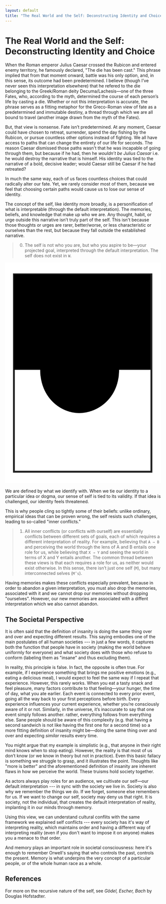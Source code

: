 ```yaml
---
layout: default
title: "The Real World and the Self: Deconstructing Identity and Choice"
---
```


# The Real World and the Self: Deconstructing Identity and Choice

When the Roman emperor Julius Caesar crossed the Rubicon and entered enemy territory, he famously declared, "The die has been cast." This phrase implied that from that moment onward, battle was his only option, and, in this sense, its outcome had been predetermined. I believe (though I’ve never seen this interpretation elsewhere) that he refered to the die belonging to the Greek/Roman deity Decuma/Lachesis—one of the three Fates, who, according to the myth, determined the course of each person’s life by casting a die. Whether or not this interpretation is accurate, the phrase serves as a fitting metaphor for the Greco-Roman view of fate as a predetermined and immutable destiny, a thread through which we are all bound to travel (another image drawn from the myth of the Fates).

But, that view is nonsense. Fate isn’t predetermined. At any moment, Caesar could have chosen to retreat, surrender, spend the day fishing by the Rubicon, or pursue countless other options instead of fighting. We all have access to paths that can change the entirety of our life for seconds. The reason Caesar dismissed those paths wasn't that he was incapable of going through them, but because if he had, then he _wouldn’t be Julius Caesar_ i.e. he would destroy the narrative that is himself. His identity was tied to the narrative of a bold, decisive leader; would Caesar still be Caesar if he had retreated?

In much the same way, each of us faces countless choices that could radically alter our fate. Yet, we rarely consider most of them, because we feel that choosing certain paths would cause us to lose our sense of identity.

The concept of the self, like identity more broadly, is a personification of what is interpretable (through the default interpretation). The memories, beliefs, and knowledge that make up who we are. Any thought, habit, or urge outside this narrative isn’t truly part of the self. This isn't because those thoughts or urges are rarer, better/worse, or less characteristic or ourselves than the rest, but because they fall outside the established narrative.

> 0. The self is not who you are, but who you aspire to be—your projected goal, interpreted through the default interpretation. The self does not exist in `W`.

![](images/self.png)

We are defined by what we identify with. When we tie our identity to a particular idea or dogma, our sense of self is tied to its validity. If that idea is challenged, our identity feels threatened.

This is why people cling so tightly some of their beliefs: unlike ordinary, empirical ideas that can be proven wrong, the self resists such challenges, leading to so-called "inner conflicts."

> 1. All inner conflicts (or conflicts with ourself) are essentially conflicts between different sets of goals, each of which requires a different interpretation of reality. For example, believing that `A ⇒ B` and perceiving the world through the lens of A and B entails one role for us, while believing that `X ⇒ Y` and seeing the world in terms of X and Y entails another. The common thread between these views is that each requires a role for us, as neither would exist otherwise. In this sense, there isn’t just one self (`M`), but many interconnected selves (`M’s`).

Having memories makes these conflicts especially prevalent, because in order to abandon a given interpretation, you must also drop the memories, associated with it and we cannot drop our memories without dropping "ourselves". However, our new memories are associated with a diffent interpretation which we also cannot abandon.

## The Societal Perspective

It is often said that the definition of insanity is doing the same thing over and over and expecting different results. This saying embodies one of the main postulates of all human societies --- in just a few words, it captures both the function that people have in society (making the world behave uniformly for everyone) and what society does with those who refuse to conform (labeling them as "insane" and thus excluding them).

In reality, this principle is false. In fact, the opposite is often true. For example, if I experience something that brings me positive emotions (e.g., eating a delicious meal), I would expect to feel the same way if I repeat that experience. However, this rarely works. When you eat a tasty snack and feel pleasure, many factors contribute to that feeling—your hunger, the time of day, what you ate earlier. Each event is connected to every prior event, going all the way back to your first perceptions before birth. Every experience influences your current experience, whether you’re consciously aware of it or not. Similarly, in the universe, it’s inaccurate to say that one event simply follows another. rather, everything follows from everything else. Sane people should be aware of this complexity (e.g. that having a second sandwich is not like having the first one for a second time) so a more fitting definition of insanity might be—doing the same thing over and over and expecting _similar_ results every time.

You might argue that my example is simplistic (e.g., that anyone in their right mind knows when to stop eating). However, the reality is that most of us don’t know (or we know in theory but not in practice). Even this basic fallacy is something we struggle to grasp, and it illustrates the point. Thoughts like "more is better" and the aforementioned definition of insanity are inherent flaws in how we perceive the world. These truisms hold society together.

As actors always play roles for an audience, we cultivate our self—our default interpretation --- in sync with the society we live in. Society is also why we remember the things we do. If we forget, someone else remembers for us. If we want to change our self, society may deny us that right. It is society, not the individual, that creates the default interpretation of reality, implanting it in our minds through memory.

Using this view, we can understand cultural conflits with the same framework we explained self conflicts --- every society has it's way of interpreting reality, which maintains order and having a different way of interpreting reality (even if you don't want to impose it on anyone) makes you a menace to that order.

And memory plays an important role in societal consciousness: here it's enough to remember Orwell's saying that who controls the past, controls the present. Memory is what underpins the very concept of a particular people, or of the whole human race as a whole.

## References

For more on the recursive nature of the self, see _Gödel, Escher, Bach_ by Douglas Hofstadter.

